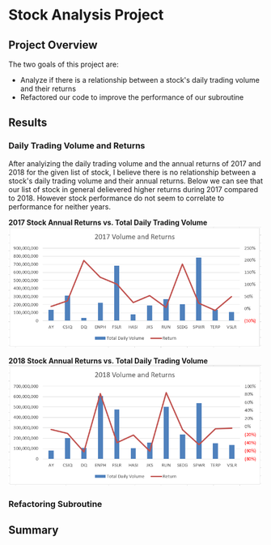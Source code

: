 # Stock Analysis Project

## Project Overview
The two goals of this project are: 
- Analyze if there is a relationship between a stock's daily trading volume and their returns
- Refactored our code to improve the performance of our subroutine 

## Results
### Daily Trading Volume and Returns
After analyizing the daily trading volume and the annual returns of 2017 and 2018 for the given list of stock, I believe there is no relationship between a stock's daily trading volume and their annual returns.  Below we can see that our list of stock in general delievered higher returns during 2017 compared to 2018.  However stock performance do not seem to correlate to performance for neither years.

**2017 Stock Annual Returns vs. Total Daily Trading Volume**<br/>
<img src="Resources/2017_Vol_Rtn.PNG" width="500px">

**2018 Stock Annual Returns vs. Total Daily Trading Volume**<br/>
<img src="Resources/2018_Vol_Rtn.PNG" width="500px">

### Refactoring Subroutine



## Summary
